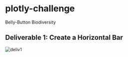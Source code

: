 # plotly-challenge
Belly-Button Biodiversity


## Deliverable 1: Create a Horizontal Bar


![deliv1](https://user-images.githubusercontent.com/58860105/140664767-6ecaa1f0-1170-4d31-bbfd-1a567dfabbb2.PNG)
